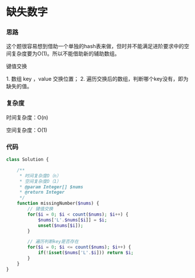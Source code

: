 # 缺失数字

### 思路

这个题很容易想到借助一个单独的hash表来做，但时并不能满足进阶要求中的空间复杂度要为O(1)。所以不能借助新的辅助数组。

键值交换

1. 数组 key ，value 交换位置；
2. 遍历交换后的数组，判断哪个key没有，即为缺失的值。

### 复杂度

时间复杂度：O(n)

空间复杂度：O(1)

### 代码

```php
class Solution {

    /**
     * 时间复杂度O（n）
     * 空间复杂度O（1）
     * @param Integer[] $nums
     * @return Integer
     */
    function missingNumber($nums) {
        // 键值交换
        for($i = 0; $i < count($nums); $i++) {
            $nums['L'.$nums[$i]] = $i;
            unset($nums[$i]);
        }

        // 遍历判断key是否存在
        for($i = 0; $i <= count($nums); $i++) {
            if(!isset($nums['L'.$i])) return $i;
        }
    }
}
```